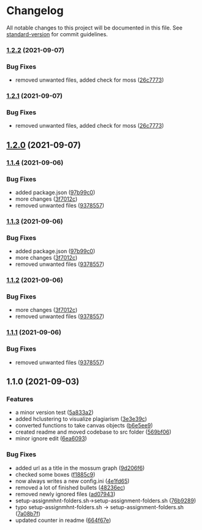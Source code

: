 # Changelog

All notable changes to this project will be documented in this file. See [standard-version](https://github.com/conventional-changelog/standard-version) for commit guidelines.

### [1.2.2](https://github.com/jakob1379/Canvas-Code-Correction/compare/v1.2.0...v1.2.2) (2021-09-07)


### Bug Fixes

* removed unwanted files, added check for moss ([26c7773](https://github.com/jakob1379/Canvas-Code-Correction/commits/26c777383c7b1173c31634569fb25cff30c3cf57))

### [1.2.1](https://github.com/jakob1379/Canvas-Code-Correction/compare/v1.2.0...v1.2.1) (2021-09-07)


### Bug Fixes

* removed unwanted files, added check for moss ([26c7773](https://github.com/jakob1379/Canvas-Code-Correction/commits/26c777383c7b1173c31634569fb25cff30c3cf57))

## [1.2.0](https://github.com/jakob1379/Canvas-Code-Correction/compare/v1.1.4...v1.2.0) (2021-09-07)

### [1.1.4](https://github.com/jakob1379/Canvas-Code-Correction/compare/v1.1.0...v1.1.4) (2021-09-06)


### Bug Fixes

* added package.json ([97b99c0](https://github.com/jakob1379/Canvas-Code-Correction/commits/97b99c031c753b27c464dd00c7aaf07721a2b291))
* more changes ([3f7012c](https://github.com/jakob1379/Canvas-Code-Correction/commits/3f7012c1c8504d3a70f076447e85aa386b6c771a))
* removed unwanted files ([9378557](https://github.com/jakob1379/Canvas-Code-Correction/commits/9378557fb24973ff97c04e161fcd473c6a08ac89))

### [1.1.3](https://github.com/jakob1379/Canvas-Code-Correction/compare/v1.1.0...v1.1.3) (2021-09-06)


### Bug Fixes

* added package.json ([97b99c0](https://github.com/jakob1379/Canvas-Code-Correction/commits/97b99c031c753b27c464dd00c7aaf07721a2b291))
* more changes ([3f7012c](https://github.com/jakob1379/Canvas-Code-Correction/commits/3f7012c1c8504d3a70f076447e85aa386b6c771a))
* removed unwanted files ([9378557](https://github.com/jakob1379/Canvas-Code-Correction/commits/9378557fb24973ff97c04e161fcd473c6a08ac89))

### [1.1.2](https://github.com/jakob1379/Canvas-Code-Correction/compare/v1.1.0...v1.1.2) (2021-09-06)


### Bug Fixes

* more changes ([3f7012c](https://github.com/jakob1379/Canvas-Code-Correction/commits/3f7012c1c8504d3a70f076447e85aa386b6c771a))
* removed unwanted files ([9378557](https://github.com/jakob1379/Canvas-Code-Correction/commits/9378557fb24973ff97c04e161fcd473c6a08ac89))

### [1.1.1](https://github.com/jakob1379/Canvas-Code-Correction/compare/v1.1.0...v1.1.1) (2021-09-06)


### Bug Fixes

* removed unwanted files ([9378557](https://github.com/jakob1379/Canvas-Code-Correction/commits/9378557fb24973ff97c04e161fcd473c6a08ac89))

## 1.1.0 (2021-09-03)


### Features

* a minor version test ([5a833a2](https://github.com/jakob1379/Canvas-Code-Correction/commits/5a833a2a4fa928010b3f21082ade0b89dac3aee6))
* added hclustering to visualize plagiarism ([3e3e39c](https://github.com/jakob1379/Canvas-Code-Correction/commits/3e3e39c1130709d267fb1e649ae8f27902abbb21))
* converted functions to take canvas objects ([b6e5ee9](https://github.com/jakob1379/Canvas-Code-Correction/commits/b6e5ee99370cd4066465c343d24d8bd10a118c58))
* created readme and moved codebase to src folder ([569bf06](https://github.com/jakob1379/Canvas-Code-Correction/commits/569bf066d756e47e2346b4d9b3fdb260765697d5))
* minor ignore edit ([6ea6093](https://github.com/jakob1379/Canvas-Code-Correction/commits/6ea60937177996427001591ecb3dc3dbe2744353))


### Bug Fixes

* added url as a title in the mossum graph ([9d206f6](https://github.com/jakob1379/Canvas-Code-Correction/commits/9d206f6677b21f0aa4179e0a8715f389d7518c28))
* checked some boxes ([f1885c9](https://github.com/jakob1379/Canvas-Code-Correction/commits/f1885c95b1d7b291bae25e5a170564ac42a13746))
* now always writes a new config.ini ([4e1fd65](https://github.com/jakob1379/Canvas-Code-Correction/commits/4e1fd652c563a2d5d2368bd7371ca9f0221fb9d9))
* removed a lot of finished bullets ([48236ec](https://github.com/jakob1379/Canvas-Code-Correction/commits/48236ecdd7ab1d4df18c50819575e2d95c9241c4))
* removed newly ignored files ([ad07943](https://github.com/jakob1379/Canvas-Code-Correction/commits/ad0794383c896d918e3c53df29a7cea747039896))
* setup-assignmhnt-folders.sh->setup-assignment-folders.sh ([76b9289](https://github.com/jakob1379/Canvas-Code-Correction/commits/76b9289ea33df736c53671da338140cb8d5ee525))
* typo setup-assignmhnt-folders.sh -> setup-assignment-folders.sh ([7a08b7f](https://github.com/jakob1379/Canvas-Code-Correction/commits/7a08b7f2a86ea984e4d9e154215a69ca16d90235))
* updated counter in readme ([664f67e](https://github.com/jakob1379/Canvas-Code-Correction/commits/664f67eb7f9dc96021cbdbadd178ca880d3075e8))
